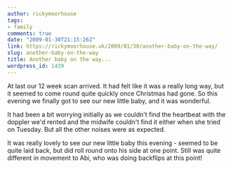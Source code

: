 ```yaml
---
author: rickymoorhouse
tags:
- family
comments: true
date: "2009-01-30T21:15:26Z"
link: https://rickymoorhouse.uk/2009/01/30/another-baby-on-the-way/
slug: another-baby-on-the-way
title: Another baby on the way...
wordpress_id: 1439
---
```


At last our 12 week scan arrived. It had felt like it was a really long way, but it seemed to come round quite quickly once Christmas had gone. So this evening we finally got to see our new little baby, and it was wonderful.




It had been a bit worrying initially as we couldn't find the heartbeat with the doppler we'd rented and the midwife couldn't find it either when she tried on Tuesday. But all the other noises were as expected.




It was really lovely to see our new little baby this evening - seemed to be quite laid back, but did roll round onto his side at one point. Still was quite different in movement to Abi, who was doing backflips at this point!
